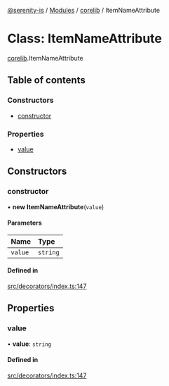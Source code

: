 [@serenity-is](../README.md) / [Modules](../modules.md) / [corelib](../modules/corelib.md) / ItemNameAttribute

# Class: ItemNameAttribute

[corelib](../modules/corelib.md).ItemNameAttribute

## Table of contents

### Constructors

- [constructor](corelib.ItemNameAttribute.md#constructor)

### Properties

- [value](corelib.ItemNameAttribute.md#value)

## Constructors

### constructor

• **new ItemNameAttribute**(`value`)

#### Parameters

| Name | Type |
| :------ | :------ |
| `value` | `string` |

#### Defined in

[src/decorators/index.ts:147](https://github.com/serenity-is/serenity/blob/master/packages/corelib/src/decorators/index.ts#line&#x3D;147)

## Properties

### value

• **value**: `string`

#### Defined in

[src/decorators/index.ts:147](https://github.com/serenity-is/serenity/blob/master/packages/corelib/src/decorators/index.ts#line&#x3D;147)
